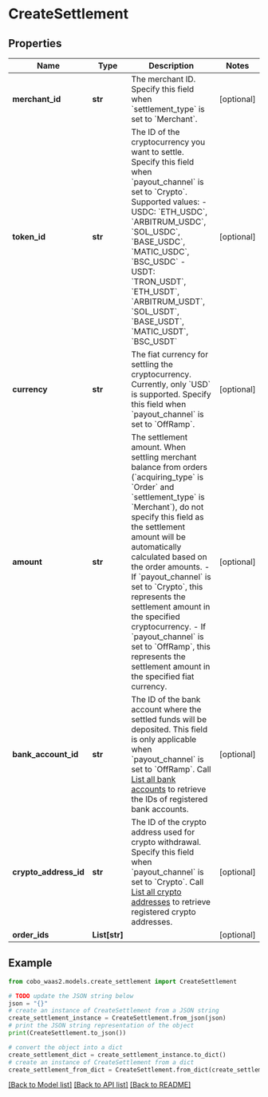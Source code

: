 # CreateSettlement


## Properties

Name | Type | Description | Notes
------------ | ------------- | ------------- | -------------
**merchant_id** | **str** | The merchant ID. Specify this field when &#x60;settlement_type&#x60; is set to &#x60;Merchant&#x60;. | [optional] 
**token_id** | **str** | The ID of the cryptocurrency you want to settle. Specify this field when &#x60;payout_channel&#x60; is set to &#x60;Crypto&#x60;. Supported values:  - USDC: &#x60;ETH_USDC&#x60;, &#x60;ARBITRUM_USDC&#x60;, &#x60;SOL_USDC&#x60;, &#x60;BASE_USDC&#x60;, &#x60;MATIC_USDC&#x60;, &#x60;BSC_USDC&#x60; - USDT: &#x60;TRON_USDT&#x60;, &#x60;ETH_USDT&#x60;, &#x60;ARBITRUM_USDT&#x60;, &#x60;SOL_USDT&#x60;, &#x60;BASE_USDT&#x60;, &#x60;MATIC_USDT&#x60;, &#x60;BSC_USDT&#x60;  | [optional] 
**currency** | **str** | The fiat currency for settling the cryptocurrency. Currently, only &#x60;USD&#x60; is supported. Specify this field when &#x60;payout_channel&#x60; is set to &#x60;OffRamp&#x60;. | [optional] 
**amount** | **str** | The settlement amount. When settling merchant balance from orders (&#x60;acquiring_type&#x60; is &#x60;Order&#x60; and &#x60;settlement_type&#x60; is &#x60;Merchant&#x60;), do not specify this field as the settlement amount will be automatically calculated based on the order amounts. - If &#x60;payout_channel&#x60; is set to &#x60;Crypto&#x60;, this represents the settlement amount in the specified cryptocurrency. - If &#x60;payout_channel&#x60; is set to &#x60;OffRamp&#x60;, this represents the settlement amount in the specified fiat currency.  | [optional] 
**bank_account_id** | **str** | The ID of the bank account where the settled funds will be deposited. This field is only applicable when &#x60;payout_channel&#x60; is set to &#x60;OffRamp&#x60;. Call [List all bank accounts](/v2/api-references/payment/list-all-bank-accounts) to retrieve the IDs of registered bank accounts.  | [optional] 
**crypto_address_id** | **str** | The ID of the crypto address used for crypto withdrawal. Specify this field when &#x60;payout_channel&#x60; is set to &#x60;Crypto&#x60;.  Call [List all crypto addresses](/v2/api-references/payments/list-all-crypto-addresses) to retrieve registered crypto addresses.  | [optional] 
**order_ids** | **List[str]** |  | [optional] 

## Example

```python
from cobo_waas2.models.create_settlement import CreateSettlement

# TODO update the JSON string below
json = "{}"
# create an instance of CreateSettlement from a JSON string
create_settlement_instance = CreateSettlement.from_json(json)
# print the JSON string representation of the object
print(CreateSettlement.to_json())

# convert the object into a dict
create_settlement_dict = create_settlement_instance.to_dict()
# create an instance of CreateSettlement from a dict
create_settlement_from_dict = CreateSettlement.from_dict(create_settlement_dict)
```
[[Back to Model list]](../README.md#documentation-for-models) [[Back to API list]](../README.md#documentation-for-api-endpoints) [[Back to README]](../README.md)


